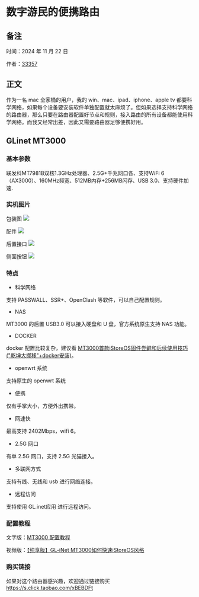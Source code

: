 # 数字游民的便携路由

## 备注

时间：2024 年 11 月 22 日

作者：[33357](https://github.com/33357)

## 正文

作为一名 mac 全家桶的用户，我的 win、mac、ipad、iphone、apple tv 都要科学网络，如果每个设备要安装软件单独配置就太麻烦了。但如果选择支持科学网络的路由器，那么只要在路由器配置好节点和规则，接入路由的所有设备都能使用科学网络。而我又经常出差，因此又需要路由器足够便携好用。

## GLinet MT3000

### 基本参数
联发科MT7981B双核1.3GHz处理器、2.5G+千兆网口各、支持WiFi 6（AX3000）、160MHz频宽、512MB内存+256MB闪存、USB 3.0、支持硬件加速.

### 实机图片
包装图
![](./0.jpg)

配件
![](./1.jpg)

后置接口
![](./2.jpg)

侧面按钮
![](./3.jpg)

### 特点
- 科学网络

支持 PASSWALL、SSR+、OpenClash 等软件，可以自己配置规则。

- NAS

MT3000 的后置 USB3.0 可以接入硬盘和 U 盘，官方系统原生支持 NAS 功能。

- DOCKER

docker 配置比较复杂，建议看 [MT3000首款iStoreOS固件尝鲜和后续使用技巧("乾坤大挪移"+docker安装)](https://www.bilibili.com/video/BV1Sw4m1Y75P/?share_source=copy_web&vd_source=79ea1e91011d12ace138fe77572302d8)。

- openwrt 系统

支持原生的 openwrt 系统

- 便携

仅有手掌大小，方便外出携带。

- 网速快

最高支持 2402Mbps，wifi 6。

- 2.5G 网口

有单 2.5G 网口，支持 2.5G 光猫接入。

- 多联网方式

支持有线、无线和 usb 进行网络连接。

- 远程访问

支持使用 GL.inet应用 进行远程访问。

### 配置教程

文字版：[MT3000 配置教程](./tech.md)

视频版：[【纯享版】GL-iNet MT3000如何快速iStoreOS风格](https://www.bilibili.com/video/BV1312bYZEjE/?share_source=copy_web&vd_source=79ea1e91011d12ace138fe77572302d8)

### 购买链接

如果对这个路由器感兴趣，欢迎通过链接购买 https://s.click.taobao.com/xBEBDFt